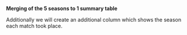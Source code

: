 **Merging of the 5 seasons to 1 summary table**

Additionally we will create an additional column which shows the season each match took place.

